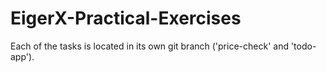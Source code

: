 # EigerX-Practical-Exercises

Each of the tasks is located in its own git branch ('price-check' and 'todo-app').